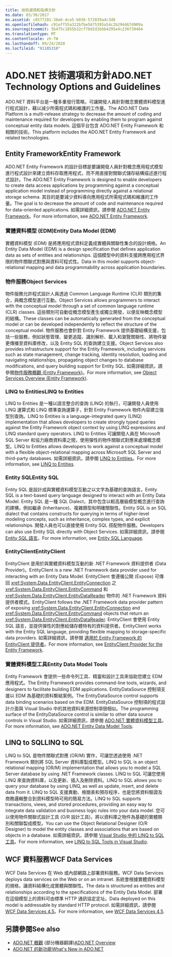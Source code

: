 ```yaml
---
title: 技術選項和指導方針
ms.date: 03/30/2017
ms.assetid: c8577281-38e6-4ce5-b036-572039a4c3d8
ms.openlocfilehash: c91eff55a322bfbe5675395a54c2b294d67d909a
ms.sourcegitcommit: 5b475c1855b32cf78d2d1bbb4295e4c236f39464
ms.translationtype: MT
ms.contentlocale: zh-TW
ms.lasthandoff: 09/24/2020
ms.locfileid: "91185310"
---
```

# <a name="adonet-technology-options-and-guidelines"></a><span data-ttu-id="96b54-102">ADO.NET 技術選項和方針</span><span class="sxs-lookup"><span data-stu-id="96b54-102">ADO.NET Technology Options and Guidelines</span></span>

<span data-ttu-id="96b54-103">ADO.NET 資料平台是一種多重發行策略，可讓開發人員針對概念實體資料模型進行程式設計，藉以減少所需程式碼和維護的工作量。</span><span class="sxs-lookup"><span data-stu-id="96b54-103">The ADO.NET Data Platform is a multi-release strategy to decrease the amount of coding and maintenance required for developers by enabling them to program against conceptual entity data models.</span></span> <span data-ttu-id="96b54-104">這個平台包含 ADO.NET Entity Framework 和相關的技術。</span><span class="sxs-lookup"><span data-stu-id="96b54-104">This platform includes the ADO.NET Entity Framework and related technologies.</span></span>  
  
## <a name="entity-framework"></a><span data-ttu-id="96b54-105">Entity Framework</span><span class="sxs-lookup"><span data-stu-id="96b54-105">Entity Framework</span></span>  

 <span data-ttu-id="96b54-106">ADO.NET Entity Framework 的設計目標是要讓開發人員針對概念應用程式模型進行程式設計來建立資料存取應用程式，而不用直接對關聯式儲存結構描述進行程式設計。</span><span class="sxs-lookup"><span data-stu-id="96b54-106">The ADO.NET Entity Framework is designed to enable developers to create data access applications by programming against a conceptual application model instead of programming directly against a relational storage schema.</span></span> <span data-ttu-id="96b54-107">其目的是要減少資料導向應用程式所需程式碼和維護的工作量。</span><span class="sxs-lookup"><span data-stu-id="96b54-107">The goal is to decrease the amount of code and maintenance required for data-oriented applications.</span></span> <span data-ttu-id="96b54-108">如需詳細資訊，請參閱 [ADO.NET Entity Framework](./ef/index.md)。</span><span class="sxs-lookup"><span data-stu-id="96b54-108">For more information, see [ADO.NET Entity Framework](./ef/index.md).</span></span>  
  
### <a name="entity-data-model-edm"></a><span data-ttu-id="96b54-109">實體資料模型 (EDM)</span><span class="sxs-lookup"><span data-stu-id="96b54-109">Entity Data Model (EDM)</span></span>  

 <span data-ttu-id="96b54-110">實體資料模型 (EDM) 是將應用程式資料定義成實體與關聯性集合的設計規格。</span><span class="sxs-lookup"><span data-stu-id="96b54-110">An Entity Data Model (EDM) is a design specification that defines application data as sets of entities and relationships.</span></span> <span data-ttu-id="96b54-111">這個模型中的資料支援跨應用程式界限的物件關聯式對應與資料可程式性。</span><span class="sxs-lookup"><span data-stu-id="96b54-111">Data in this model supports object-relational mapping and data programmability across application boundaries.</span></span>  
  
### <a name="object-services"></a><span data-ttu-id="96b54-112">物件服務</span><span class="sxs-lookup"><span data-stu-id="96b54-112">Object Services</span></span>  

 <span data-ttu-id="96b54-113">物件服務允許程式設計人員透過 Common Language Runtime (CLR) 類別的集合，與概念模型進行互動。</span><span class="sxs-lookup"><span data-stu-id="96b54-113">Object Services allows programmers to interact with the conceptual model through a set of common language runtime (CLR) classes.</span></span> <span data-ttu-id="96b54-114">這些類別可自動從概念模型產生或獨立開發，以便反映概念模型的結構。</span><span class="sxs-lookup"><span data-stu-id="96b54-114">These classes can be automatically generated from the conceptual model or can be developed independently to reflect the structure of the conceptual model.</span></span> <span data-ttu-id="96b54-115">物件服務也會針對 Entity Framework 提供基礎結構支援，包括一些服務，例如狀態管理、變更追蹤、識別解析、載入和瀏覽關聯性、將物件變更傳播至資料庫修改，以及 Entity SQL 的查詢建立支援。</span><span class="sxs-lookup"><span data-stu-id="96b54-115">Object Services also provides infrastructure support for the Entity Framework, including services such as state management, change tracking, identity resolution, loading and navigating relationships, propagating object changes to database modifications, and query building support for Entity SQL.</span></span> <span data-ttu-id="96b54-116">如需詳細資訊，請參閱[物件服務概觀 (Entity Framework)](/previous-versions/bb386871(v=vs.100))。</span><span class="sxs-lookup"><span data-stu-id="96b54-116">For more information, see [Object Services Overview (Entity Framework)](/previous-versions/bb386871(v=vs.100)).</span></span>  
  
### <a name="linq-to-entities"></a><span data-ttu-id="96b54-117">LINQ to Entities</span><span class="sxs-lookup"><span data-stu-id="96b54-117">LINQ to Entities</span></span>  

 <span data-ttu-id="96b54-118">LINQ to Entities 是一種以語言整合的查詢 (LINQ) 的執行，可讓開發人員使用 LINQ 運算式和 LINQ 標準查詢運算子，針對 Entity Framework 物件內容建立強型別查詢。</span><span class="sxs-lookup"><span data-stu-id="96b54-118">LINQ to Entities is a language-integrated query (LINQ) implementation that allows developers to create strongly typed queries against the Entity Framework object context by using LINQ expressions and LINQ standard query operators.</span></span> <span data-ttu-id="96b54-119">LINQ to Entities 可讓開發人員在 Microsoft SQL Server 和協力廠商資料庫之間，使用彈性的物件關聯式對應來處理概念模型。</span><span class="sxs-lookup"><span data-stu-id="96b54-119">LINQ to Entities allows developers to work against a conceptual model with a flexible object-relational mapping across Microsoft SQL Server and third-party databases.</span></span> <span data-ttu-id="96b54-120">如需詳細資訊，請參閱 [LINQ to Entities](./ef/language-reference/linq-to-entities.md)。</span><span class="sxs-lookup"><span data-stu-id="96b54-120">For more information, see [LINQ to Entities](./ef/language-reference/linq-to-entities.md).</span></span>  
  
### <a name="entity-sql"></a><span data-ttu-id="96b54-121">Entity SQL</span><span class="sxs-lookup"><span data-stu-id="96b54-121">Entity SQL</span></span>  

 <span data-ttu-id="96b54-122">Entity SQL 是設計成與實體資料模型互動之以文字為基礎的查詢語言。</span><span class="sxs-lookup"><span data-stu-id="96b54-122">Entity SQL is a text-based query language designed to interact with an Entity Data Model.</span></span> <span data-ttu-id="96b54-123">Entity SQL 是一種 SQL Dialect，其中包含以較高層級模型概念進行查詢的建構，例如繼承 (Inheritance)、複雜類型和明確關聯性。</span><span class="sxs-lookup"><span data-stu-id="96b54-123">Entity SQL is an SQL dialect that contains constructs for querying in terms of higher-level modeling concepts, such as inheritance, complex types, and explicit relationships.</span></span> <span data-ttu-id="96b54-124">開發人員也可以直接使用 Entity SQL 搭配物件服務。</span><span class="sxs-lookup"><span data-stu-id="96b54-124">Developers can also use Entity SQL directly with Object Services.</span></span> <span data-ttu-id="96b54-125">如需詳細資訊，請參閱 [Entity SQL 語言](./ef/language-reference/entity-sql-language.md)。</span><span class="sxs-lookup"><span data-stu-id="96b54-125">For more information, see [Entity SQL Language](./ef/language-reference/entity-sql-language.md).</span></span>  
  
### <a name="entityclient"></a><span data-ttu-id="96b54-126">EntityClient</span><span class="sxs-lookup"><span data-stu-id="96b54-126">EntityClient</span></span>  

 <span data-ttu-id="96b54-127">EntityClient 是用於與實體資料模型互動的新 .NET Framework 資料提供者 (Data Provider)。</span><span class="sxs-lookup"><span data-stu-id="96b54-127">EntityClient is a new .NET Framework data provider used for interacting with an Entity Data Model.</span></span> <span data-ttu-id="96b54-128">EntityClient 會遵循公開 (Expose) 可傳回 <xref:System.Data.EntityClient.EntityConnection> 之 <xref:System.Data.EntityClient.EntityCommand> 和 <xref:System.Data.EntityClient.EntityDataReader> 物件的 .NET Framework 資料提供者模式。</span><span class="sxs-lookup"><span data-stu-id="96b54-128">EntityClient follows the .NET Framework data provider pattern of exposing <xref:System.Data.EntityClient.EntityConnection> and <xref:System.Data.EntityClient.EntityCommand> objects that return an <xref:System.Data.EntityClient.EntityDataReader>.</span></span> <span data-ttu-id="96b54-129">EntityClient 會使用 Entity SQL 語言，並提供彈性的對應給儲存體特有的資料提供者。</span><span class="sxs-lookup"><span data-stu-id="96b54-129">EntityClient works with the Entity SQL language, providing flexible mapping to storage-specific data providers.</span></span> <span data-ttu-id="96b54-130">如需詳細資訊，請參閱 [適用於 Entity Framework 的 EntityClient 提供者](./ef/entityclient-provider-for-the-entity-framework.md)。</span><span class="sxs-lookup"><span data-stu-id="96b54-130">For more information, see [EntityClient Provider for the Entity Framework](./ef/entityclient-provider-for-the-entity-framework.md).</span></span>  
  
### <a name="entity-data-model-tools"></a><span data-ttu-id="96b54-131">實體資料模型工具</span><span class="sxs-lookup"><span data-stu-id="96b54-131">Entity Data Model Tools</span></span>  

 <span data-ttu-id="96b54-132">Entity Framework 會提供一些命令列工具、精靈和設計工具來協助您建立 EDM 應用程式。</span><span class="sxs-lookup"><span data-stu-id="96b54-132">The Entity Framework provides command-line tools, wizards, and designers to facilitate building EDM applications.</span></span> <span data-ttu-id="96b54-133">EntityDataSource 控制項支援以 EDM 為基礎的資料繫結案例。</span><span class="sxs-lookup"><span data-stu-id="96b54-133">The EntityDataSource control supports data binding scenarios based on the EDM.</span></span> <span data-ttu-id="96b54-134">EntityDataSource 控制項的程式設計介面與 Visual Studio 中的其他資料來源控制項很相似。</span><span class="sxs-lookup"><span data-stu-id="96b54-134">The programming surface of the EntityDataSource control is similar to other data source controls in Visual Studio.</span></span> <span data-ttu-id="96b54-135">如需詳細資訊，請參閱 [ADO.NET 實體資料模型工具](/previous-versions/dotnet/netframework-4.0/bb399249(v=vs.100))。</span><span class="sxs-lookup"><span data-stu-id="96b54-135">For more information, see [ADO.NET Entity Data Model Tools](/previous-versions/dotnet/netframework-4.0/bb399249(v=vs.100)).</span></span>  
  
## <a name="linq-to-sql"></a><span data-ttu-id="96b54-136">LINQ to SQL</span><span class="sxs-lookup"><span data-stu-id="96b54-136">LINQ to SQL</span></span>  

 <span data-ttu-id="96b54-137">LINQ to SQL 是物件關聯式對應 (OR/M) 實作，可讓您透過使用 .NET Framework 類別將 SQL Server 資料庫製成模型。</span><span class="sxs-lookup"><span data-stu-id="96b54-137">LINQ to SQL is an object relational mapping (OR/M) implementation that allows you to model a SQL Server database by using .NET Framework classes.</span></span> <span data-ttu-id="96b54-138">LINQ to SQL 可讓您使用 LINQ 來查詢資料庫，以及更新、插入及刪除資料。</span><span class="sxs-lookup"><span data-stu-id="96b54-138">LINQ to SQL allows you to query your database by using LINQ, as well as update, insert, and delete data from it.</span></span> <span data-ttu-id="96b54-139">LINQ to SQL 支援異動、檢閱表和預存程序，也是您將資料驗證及商務邏輯整合到資料模型時可用的簡易方法。</span><span class="sxs-lookup"><span data-stu-id="96b54-139">LINQ to SQL supports transactions, views, and stored procedures, providing an easy way to integrate data validation and business logic rules into your data model.</span></span> <span data-ttu-id="96b54-140">您可以使用物件關聯式設計工具 (O/R 設計工具)，將以資料庫之物件為基礎的實體類別和關聯製成模型。</span><span class="sxs-lookup"><span data-stu-id="96b54-140">You can use the Object Relational Designer (O/R Designer) to model the entity classes and associations that are based on objects in a database.</span></span> <span data-ttu-id="96b54-141">如需詳細資訊，請參閱 [Visual Studio 中的 LINQ to SQL 工具](/visualstudio/data-tools/linq-to-sql-tools-in-visual-studio2)。</span><span class="sxs-lookup"><span data-stu-id="96b54-141">For more information, see [LINQ to SQL Tools in Visual Studio](/visualstudio/data-tools/linq-to-sql-tools-in-visual-studio2).</span></span>  
  
## <a name="wcf-data-services"></a><span data-ttu-id="96b54-142">WCF 資料服務</span><span class="sxs-lookup"><span data-stu-id="96b54-142">WCF Data Services</span></span>  

 <span data-ttu-id="96b54-143">WCF Data Services 在 Web 或內部網路上部署資料服務。</span><span class="sxs-lookup"><span data-stu-id="96b54-143">WCF Data Services deploys data services on the Web or on an intranet.</span></span> <span data-ttu-id="96b54-144">系統會根據實體資料模型的規格，讓資料結構化成實體與關聯性。</span><span class="sxs-lookup"><span data-stu-id="96b54-144">The data is structured as entities and relationships according to the specifications of the Entity Data Model.</span></span> <span data-ttu-id="96b54-145">部署在這個模型上的資料可由標準 HTTP 通訊協定定址。</span><span class="sxs-lookup"><span data-stu-id="96b54-145">Data deployed on this model is addressable by standard HTTP protocol.</span></span> <span data-ttu-id="96b54-146">如需詳細資訊，請參閱 [WCF Data Services 4.5](../wcf/index.md)。</span><span class="sxs-lookup"><span data-stu-id="96b54-146">For more information, see [WCF Data Services 4.5](../wcf/index.md).</span></span>  
  
## <a name="see-also"></a><span data-ttu-id="96b54-147">另請參閱</span><span class="sxs-lookup"><span data-stu-id="96b54-147">See also</span></span>

- <span data-ttu-id="96b54-148">[ADO.NET 概觀](ado-net-overview.md) \(部分機器翻譯\)</span><span class="sxs-lookup"><span data-stu-id="96b54-148">[ADO.NET Overview](ado-net-overview.md)</span></span>
- [<span data-ttu-id="96b54-149">ADO.NET 的新功能</span><span class="sxs-lookup"><span data-stu-id="96b54-149">What's New in ADO.NET</span></span>](whats-new.md)
